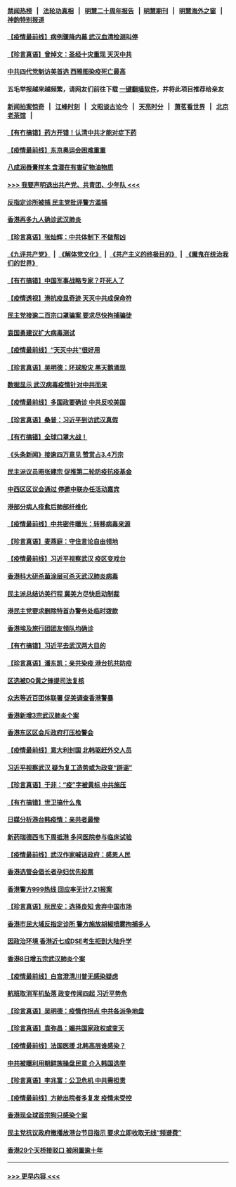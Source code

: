 #### [禁闻热榜](热点新闻.md?=0)  &nbsp;&nbsp;|&nbsp;&nbsp; [法轮功真相](https://github.com/gfw-breaker/truth/blob/master/README.md?=0) &nbsp;&nbsp;|&nbsp;&nbsp; [明慧二十周年报告](https://github.com/gfw-breaker/mh-reports/blob/master/README.md?=0) &nbsp;&nbsp;|&nbsp;&nbsp;[明慧期刊](https://github.com/gfw-breaker/mh-qikan) &nbsp;&nbsp;|&nbsp;&nbsp; [明慧海外之窗](https://github.com/gfw-breaker/mh-news/blob/master/README.md?=0) &nbsp;&nbsp;|&nbsp;&nbsp; [神韵特别报道](https://github.com/gfw-breaker/mh-news/blob/master/shenyun.md?=0)
#### [【疫情最前线】病例骤降内幕 武汉血清检测叫停](../pages/nsc415/n11947859.md?t=03180802) 
#### [【珍言真语】曾焯文：圣经十灾重现 天灭中共](../pages/nsc415/n11947336.md?t=03180802) 
#### [中共四代党魁访美首选 西雅图染疫死亡最高](../pages/nsc415/n11947602.md?t=03180802) 
#### 五毛举报越来越频繁，请网友们前往下载 [一键翻墙软件](https://github.com/gfw-breaker/ssr-accounts)，并将此项目推荐给亲友
#### [新闻拍案惊奇](https://github.com/gfw-breaker/banned-news/blob/master/pages/link4.md) &nbsp;&nbsp;|&nbsp;&nbsp; [江峰时刻](https://github.com/gfw-breaker/banned-news/blob/master/pages/link4.md) &nbsp;&nbsp;|&nbsp;&nbsp; [文昭谈古论今](https://github.com/gfw-breaker/banned-news/blob/master/pages/link4.md) &nbsp;&nbsp;|&nbsp;&nbsp; [天亮时分](https://github.com/gfw-breaker/banned-news/blob/master/pages/link4.md) &nbsp;&nbsp;|&nbsp;&nbsp; [萧茗看世界](https://github.com/gfw-breaker/banned-news/blob/master/pages/link4.md) &nbsp;&nbsp;|&nbsp;&nbsp; [北京老茶馆](https://github.com/gfw-breaker/banned-news/blob/master/pages/link4.md) &nbsp;&nbsp;|&nbsp;&nbsp; 
#### [【有冇搞错】药方开错！认清中共才能对症下药](../pages/nsc415/n11947665.md?t=03180802) 
#### [【疫情最前线】东京奥运会困难重重](../pages/nsc415/n11945183.md?t=03180802) 
#### [八成润唇膏样本 含潜在有害矿物油物质](../pages/nsc415/n11945662.md?t=03180802) 
#### [>>> 我要声明退出共产党、共青团、少年队 <<<](https://github.com/begood0513/goodnews/blob/master/quit/letter.md) 
#### [反指定诊所被捕 民主党批评警方滥捕](../pages/nsc415/n11945600.md?t=03180802) 
#### [香港再多九人确诊武汉肺炎](../pages/nsc415/n11945566.md?t=03180802) 
#### [【珍言真语】张灿辉：中共体制下 不做帮凶](../pages/nsc415/n11944986.md?t=03180802) 
#### [《九评共产党》](https://github.com/begood0513/9ping.md/blob/master/README.md) &nbsp;|&nbsp; [《解体党文化》](../../../../jtdwh.md/blob/master/README.md)  &nbsp;|&nbsp; [《共产主义的终极目的》](../../../../gczydzjmd.md/blob/master/README.md) &nbsp;|&nbsp; [《魔鬼在统治我们的世界》](../../../../mgztzwmdsj.md/blob/master/README.md) 
#### [【有冇搞错】中国军事战略专家？吓死人了](../pages/nsc415/n11944939.md?t=03180802) 
#### [【疫情透视】港抗疫显奇迹 天灭中共成保命符](../pages/nsc415/n11942593.md?t=03180802) 
#### [民主党接逾二百宗口罩骗案 要求尽快拘捕骗徒](../pages/nsc415/n11943027.md?t=03180802) 
#### [袁国勇建议扩大病毒测试](../pages/nsc415/n11942997.md?t=03180802) 
#### [【疫情最前线】“天灭中共”很好用](../pages/nsc415/n11942716.md?t=03180802) 
#### [【珍言真语】吴明德：环球股灾 黑天鹅涌现](../pages/nsc415/n11940772.md?t=03180802) 
#### [数据显示 武汉病毒疫情针对中共而来](../pages/nsc415/n11940697.md?t=03180802) 
#### [【疫情最前线】多国政要确诊 中共反咬美国](../pages/nsc415/n11938734.md?t=03180802) 
#### [【珍言真语】桑普：习近平到访武汉真假](../pages/nsc415/n11938896.md?t=03180802) 
#### [【有冇搞错】全球口罩大战！](../pages/nsc415/n11938472.md?t=03180802) 
#### [《头条新闻》接逾四万意见 赞赏占3.4万宗](../pages/nsc415/n11936898.md?t=03180802) 
#### [民主派议员晤张建宗 促推第二轮防疫抗疫基金](../pages/nsc415/n11936899.md?t=03180802) 
#### [中西区区议会通过 停邀中联办任活动嘉宾](../pages/nsc415/n11936888.md?t=03180802) 
#### [港部分病人痊愈后肺部纤维化](../pages/nsc415/n11936846.md?t=03180802) 
#### [【疫情最前线】中共密件曝光：转移病毒来源](../pages/nsc415/n11936342.md?t=03180802) 
#### [【珍言真语】麦燕庭：守住言论自由领地](../pages/nsc415/n11936215.md?t=03180802) 
#### [【疫情最前线】习近平视察武汉 疫区变戏台](../pages/nsc415/n11933377.md?t=03180802) 
#### [香港科大研杀菌涂层可杀灭武汉肺炎病毒](../pages/nsc415/n11933772.md?t=03180802) 
#### [民主派总结访美行程 冀美方尽快启动制裁](../pages/nsc415/n11933743.md?t=03180802) 
#### [港民主党要求删除特首办警务处临时拨款](../pages/nsc415/n11933730.md?t=03180802) 
#### [香港埃及旅行团团友领队均确诊](../pages/nsc415/n11933697.md?t=03180802) 
#### [【有冇搞错】习近平去武汉两大目的](../pages/nsc415/n11933210.md?t=03180802) 
#### [【珍言真语】潘东凯：亲共染疫 港台抗共防疫](../pages/nsc415/n11933162.md?t=03180802) 
#### [区选被DQ黄之锋提司法复核](../pages/nsc415/n11931195.md?t=03180802) 
#### [众志等近百团体联署 促美调查香港警暴](../pages/nsc415/n11931152.md?t=03180802) 
#### [香港新增3宗武汉肺炎个案](../pages/nsc415/n11931136.md?t=03180802) 
#### [香港东区区会斥政府打压检警会](../pages/nsc415/n11931086.md?t=03180802) 
#### [【疫情最前线】意大利封国 北韩驱赶外交人员](../pages/nsc415/n11930660.md?t=03180802) 
#### [习近平视察武汉 疑为复工造势或为政变“辟谣”](../pages/nsc415/n11930847.md?t=03180802) 
#### [【珍言真语】于非：“疫”字被黄标 中共施压](../pages/nsc415/n11930410.md?t=03180802) 
#### [【有冇搞错】世卫搞什么鬼](../pages/nsc415/n11930475.md?t=03180802) 
#### [日媒分析港台韩疫情：亲共者最惨](../pages/nsc415/n11928776.md?t=03180802) 
#### [新药瑞德西韦下周抵港 多间医院参与临床试验](../pages/nsc415/n11928462.md?t=03180802) 
#### [【疫情最前线】武汉作家喊话政府：感恩人民](../pages/nsc415/n11927940.md?t=03180802) 
#### [香港选管会倡长者孕妇优先投票](../pages/nsc415/n11928449.md?t=03180802) 
#### [香港警方999热线 回应率无计7.21报案](../pages/nsc415/n11928448.md?t=03180802) 
#### [【珍言真语】阮民安：选择良知 舍弃中国市场](../pages/nsc415/n11927705.md?t=03180802) 
#### [香港市民大埔反指定诊所 警方施放胡椒喷雾拘捕多人](../pages/nsc415/n11925774.md?t=03180802) 
#### [因政治环境 香港近七成DSE考生拒到大陆升学](../pages/nsc415/n11925759.md?t=03180802) 
#### [香港8日增五宗武汉肺炎个案](../pages/nsc415/n11925736.md?t=03180802) 
#### [【疫情最前线】白宫澄清川普无感染疑虑](../pages/nsc415/n11925567.md?t=03180802) 
#### [航班取消军机坠落 政变传闻四起 习近平势危](../pages/nsc415/n11925467.md?t=03180802) 
#### [【珍言真语】吴明德：疫情作拐点 中共各派争地盘](../pages/nsc415/n11925299.md?t=03180802) 
#### [【珍言真语】袁弥昌：媚共国家政权或变天](../pages/nsc415/n11923199.md?t=03180802) 
#### [【疫情最前线】法国医援 北韩高层谁感染？](../pages/nsc415/n11920850.md?t=03180802) 
#### [中共被曝利用朝鲜族操盘民意 介入韩国选举](../pages/nsc415/n11921006.md?t=03180802) 
#### [【珍言真语】李兆富：公卫危机 中共需担责](../pages/nsc415/n11920422.md?t=03180802) 
#### [【疫情最前线】方舱出院者多复发 疫情未受控](../pages/nsc415/n11918637.md?t=03180802) 
#### [香港现全球首宗狗只感染个案](../pages/nsc415/n11918710.md?t=03180802) 
#### [民主党抗议政府撤播放港台节目指示 要求立即收取无线“频谱费”](../pages/nsc415/n11918681.md?t=03180802) 
#### [香港29个天桥接驳口 被闲置逾十年](../pages/nsc415/n11918654.md?t=03180802) 

----
#### [ >>> 更早内容 <<< ](../indexes/nsc415-earlier.md)
